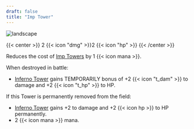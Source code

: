 ```yaml
---
draft: false
title: "Imp Tower"
---
```


![landscape](/images/towers/towerS_38.png)

{{< center >}}
2 {{< icon "dmg" >}}2 {{< icon "hp" >}}
{{< /center >}}

Reduces the cost of [Imp Towers](/towers/imp-towers) by 1 {{< icon mana >}}.

When destroyed in battle:
* [Inferno Tower](/towers/inferno-tower) gains TEMPORARILY bonus of +2 {{< icon "t_dam" >}} to damage and +2 {{< icon "t_hp" >}} to HP.

If this Tower is permanently removed from the field:
 * [Inferno Tower](/towers/inferno-tower) gains +2 to damage and +2 {{< icon hp >}} to HP permanently.
 * 2 {{< icon mana >}} mana.